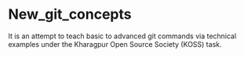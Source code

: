 # New_git_concepts
It is an attempt to teach basic to advanced git commands via technical examples under the Kharagpur Open Source Society (KOSS) task. 
